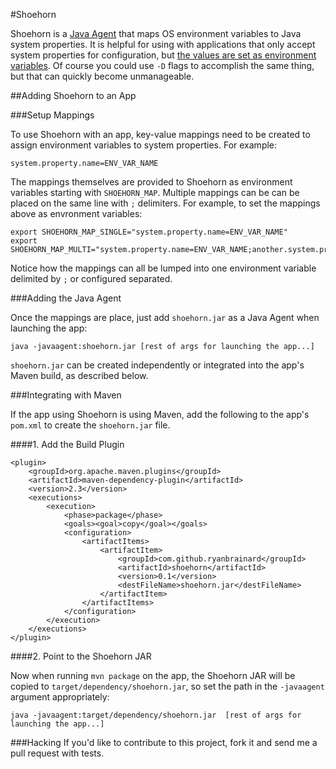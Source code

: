 #Shoehorn

Shoehorn is a [Java Agent](http://docs.oracle.com/javase/6/docs/api/java/lang/instrument/package-summary.html)
that maps OS environment variables to Java system properties. It is helpful for using with applications that only
accept system properties for configuration, but [the values are set as environment variables](http://www.12factor.net/config).
Of course you could use `-D` flags to accomplish the same thing, but that can quickly become unmanageable.

##Adding Shoehorn to an App

###Setup Mappings

To use Shoehorn with an app, key-value mappings need to be created to assign environment variables to system properties.
For example:

    system.property.name=ENV_VAR_NAME

The mappings themselves are provided to Shoehorn as environment variables starting with `SHOEHORN_MAP`.
Multiple mappings can be can be placed on the same line with `;` delimiters.
For example, to set the mappings above as envronment variables:

    export SHOEHORN_MAP_SINGLE="system.property.name=ENV_VAR_NAME"
    export SHOEHORN_MAP_MULTI="system.property.name=ENV_VAR_NAME;another.system.property.name=ANOTHER_ENV_VAR_NAME"

Notice how the mappings can all be lumped into one environment variable delimited by `;` or configured separated.

###Adding the Java Agent

Once the mappings are place, just add `shoehorn.jar` as a Java Agent when launching the app:

    java -javaagent:shoehorn.jar [rest of args for launching the app...]

`shoehorn.jar` can be created independently or integrated into the app's Maven build, as described below.

###Integrating with Maven

If the app using Shoehorn is using Maven, add the following to the app's `pom.xml` to create the `shoehorn.jar` file.

####1. Add the Build Plugin

    <plugin>
        <groupId>org.apache.maven.plugins</groupId>
        <artifactId>maven-dependency-plugin</artifactId>
        <version>2.3</version>
        <executions>
            <execution>
                <phase>package</phase>
                <goals><goal>copy</goal></goals>
                <configuration>
                    <artifactItems>
                        <artifactItem>
                            <groupId>com.github.ryanbrainard</groupId>
                            <artifactId>shoehorn</artifactId>
                            <version>0.1</version>
                            <destFileName>shoehorn.jar</destFileName>
                        </artifactItem>
                    </artifactItems>
                </configuration>
            </execution>
        </executions>
    </plugin>

####2. Point to the Shoehorn JAR

Now when running `mvn package` on the app, the Shoehorn JAR will be copied to `target/dependency/shoehorn.jar`,
so set the path in the `-javaagent` argument appropriately:

    java -javaagent:target/dependency/shoehorn.jar  [rest of args for launching the app...]


###Hacking
If you'd like to contribute to this project, fork it and send me a pull request with tests.